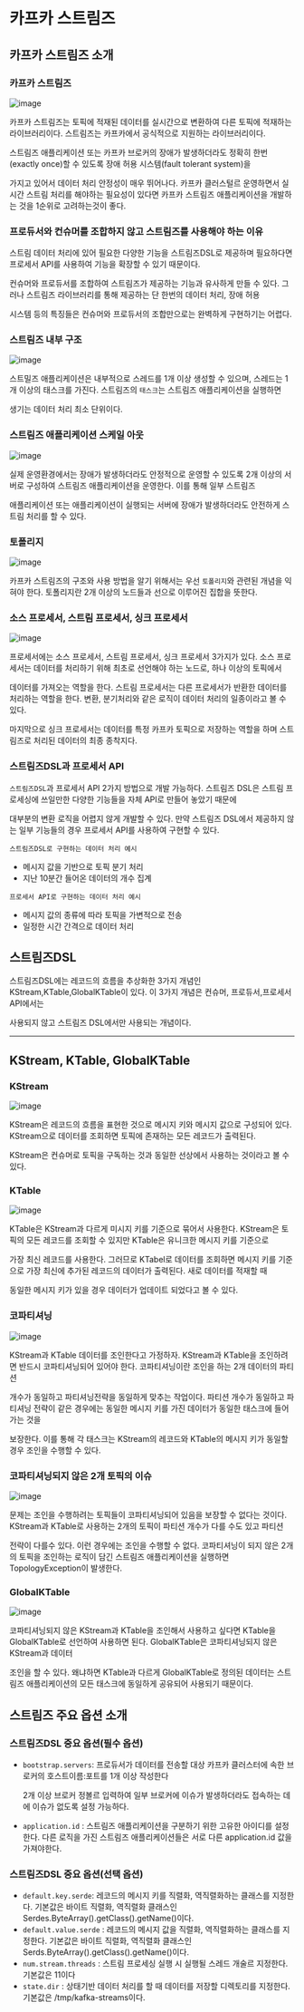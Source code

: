# 카프카 스트림즈

## 카프카 스트림즈 소개
### 카프카 스트림즈

![image](https://user-images.githubusercontent.com/40031858/173007751-9845725f-58ab-48cf-9c98-127012edf81e.png)

카프카 스트림즈는 토픽에 적재된 데이터를 실시간으로 변환하여 다른 토픽에 적재하는 라이브러리이다. 스트림즈는 카프카에서 공식적으로 지원하는 라이브러리이다.

스트림즈 애플리케이션 또는 카프카 브로커의 장애가 발생하더라도 정확히 한번(exactly once)할 수 있도록 장애 허용 시스템(fault tolerant system)을

가지고 있어서 데이터 처리 안정성이 매우 뛰어나다. 카프카 클러스털르 운영하면서 실시간 스트림 처리를 해야하는 필요성이 있다면 카프카 스트림즈 애플리케이션을 개발하는 것을 1순위로 고려하는것이 좋다.

### 프로듀서와 컨슈머를 조합하지 않고 스트림즈를 사용해야 하는 이유

스트림 데이터 처리에 있어 필요한 다양한 기능을 스트림즈DSL로 제공하며 필요하다면 프로세서 API를 사용하여 기능을 확장할 수 있기 때문이다.

컨슈머와 프로듀서를 조합하여 스트림즈가 제공하는 기능과 유사하게 만들 수 있다. 그러나 스트림즈 라이브러리를 통해 제공하는 단 한번의 데이터 처리, 장애 허용 

시스템 등의 특징들은 컨슈머와 프로듀서의 조합만으로는 완벽하게 구현하기는 어렵다.

### 스트림즈 내부 구조

![image](https://user-images.githubusercontent.com/40031858/173008789-77f0ed40-206a-4ddc-8e61-9b1eb1eec926.png)

스트밀즈 애플리케이션은 내부적으로 스레드를 1개 이상 생성할 수 있으며, 스레드는 1개 이상의 태스크를 가진다. 스트림즈의 `태스크`는 스트림즈 애플리케이션을 실행하면

생기는 데이터 처리 최소 단위이다. 

### 스트림즈 애플리케이션 스케일 아웃

![image](https://user-images.githubusercontent.com/40031858/173008931-12ebc396-a1cb-47a9-8f92-ad961bae47be.png)

실제 운영환경에서는 장애가 발생하더라도 안정적으로 운영할 수 있도록 2개 이상의 서버로 구성하여 스트림즈 애플리케이션을 운영한다. 이를 통해 일부 스트림즈

애플리케이션 또는 애플리케이션이 실행되는 서버에 장애가 발생하더라도 안전하게 스트림 처리를 할 수 있다.

### 토폴리지

![image](https://user-images.githubusercontent.com/40031858/173009060-7c2b519a-d921-4a8f-9b4d-8bad57066100.png)

카프카 스트림즈의 구조와 사용 방법을 알기 위해서는 우선 `토폴리지`와 관련된 개념을 익혀야 한다. 토폴리지란 2개 이상의 노드들과 선으로 이루어진 집합을 뜻한다.

### 소스 프로세서, 스트림 프로세서, 싱크 프로세서

![image](https://user-images.githubusercontent.com/40031858/173009154-e6ba9f35-de82-481e-874d-4fbf65e66d14.png)

프로세서에는 소스 프로세서, 스트림 프로세서, 싱크 프로세서 3가지가 있다. 소스 프로세서는 데이터를 처리하기 위해 최초로 선언해야 하는 노드로, 하나 이상의 토픽에서

데이터를 가져오는 역할을 한다. 스트림 프로세서는 다른 프로세서가 반환한 데이터를 처리하는 역할을 한다. 변환, 분기처리와 같은 로직이 데이터 처리의 일종이라고 볼 수 있다.

마지막으로 싱크 프로세서는 데이터를 특정 카프카 토픽으로 저장하는 역할을 하며 스트림즈로 처리된 데이터의 최종 종착지다.

### 스트림즈DSL과 프로세서 API

`스트림즈DSL`과 프로세서 API 2가지 방법으로 개발 가능하다. 스트림즈 DSL은 스트림 프로세싱에 쓰일만한 다양한 기능들을 자체 API로 만들어 놓았기 때문에

대부분의 변환 로직을 어렵지 않게 개발할 수 있다. 만약 스트림즈 DSL에서 제공하지 않는 일부 기능들의 경우 프로세서 API를 사용하여 구현할 수 있다.

`스트림즈DSL로 구현하는 데이터 처리 예시`
- 메시지 값을 기반으로 토픽 분기 처리
- 지난 10분간 들어온 데이터의 개수 집계

`프로세서 API로 구현하는 데이터 처리 예시`
- 메시지 값의 종류에 따라 토픽을 가변적으로 전송
- 일정한 시간 간격으로 데이터 처리

## 스트림즈DSL

스트림즈DSL에는 레코드의 흐름을 추상화한 3가지 개념인 KStream,KTable,GlobalKTable이 있다. 이 3가지 개념은 컨슈머, 프로듀서,프로세서API에서는

사용되지 않고 스트림즈 DSL에서만 사용되는 개념이다.

----

## KStream, KTable, GlobalKTable

### KStream

![image](https://user-images.githubusercontent.com/40031858/173010065-e6275e79-9f5b-4f73-9980-1b904ec68520.png)

KStream은 레코드의 흐름을 표현한 것으로 메시지 키와 메시지 값으로 구성되어 있다. KStream으로 데이터를 조회하면 토픽에 존재하는 모든 레코드가 출력된다.

KStream은 컨슈머로 토픽을 구독하는 것과 동일한 선상에서 사용하는 것이라고 볼 수 있다.

### KTable

![image](https://user-images.githubusercontent.com/40031858/173010223-efe4c406-aec5-4366-a892-ac8edc424904.png)

KTable은 KStream과 다르게 미시지 키를 기준으로 묶어서 사용한다. KStream은 토픽의 모든 레코드를 조회할 수 있지만 KTable은 유니크한 메시지 키를 기준으로

가장 최신 레코드를 사용한다. 그러므로 KTabel로 데이터를 조회하면 메시지 키를 기준으로 가장 최신에 추가된 레코드의 데이터가 출력된다. 새로 데이터를 적재할 때

동일한 메시지 키가 있을 경우 데이터가 업데이트 되었다고 볼 수 있다.

### 코파티셔닝

![image](https://user-images.githubusercontent.com/40031858/173010449-e4ce244b-215b-415f-a006-08c92708fba6.png)

KStream과 KTable 데이터를 조인한다고 가정하자. KStream과 KTable을 조인하려면 반드시 코파티셔닝되어 있어야 한다. 코파티셔닝이란 조인을 하는 2개 데이터의 파티션

개수가 동일하고 파티셔닝전략을 동일하게 맞추는 작업이다. 파티션 개수가 동일하고 파티셔닝 전략이 같은 경우에는 동일한 메시지 키를 가진 데이터가 동일한 태스크에 들어가는 것을

보장한다. 이를 통해 각 태스크는 KStream의 레코드와 KTable의 메시지 키가 동일할 경우 조인을 수행할 수 있다.

### 코파티셔닝되지 않은 2개 토픽의 이슈

![image](https://user-images.githubusercontent.com/40031858/173010747-cb5b66ce-d297-46c8-838e-2f0845d18652.png)

문제는 조인을 수행하려는 토픽들이 코파티셔닝되어 있음을 보장할 수 없다는 것이다. KStream과 KTable로 사용하는 2개의 토픽이 파티션 개수가 다를 수도 있고 파티션

전략이 다를수 있다. 이런 경우에는 조인을 수행할 수 없다. 코파티셔닝이 되지 않은 2개의 토픽을 조인하는 로직이 담긴 스트림즈 애플리케이션을 실행하면 TopologyException이 발생한다.

### GlobalKTable

![image](https://user-images.githubusercontent.com/40031858/173010944-ff23dac5-4e66-400a-951c-a193377aac70.png)

코파티셔닝되지 않은 KStream과 KTable을 조인해서 사용하고 싶다면 KTable을 GlobalKTable로 선언하여 사용하면 된다. GlobalKTable은 코파티셔닝되지 않은 KStream과 데이터 

조인을 할 수 있다. 왜냐하면 KTable과 다르게 GlobalKTable로 정의된 데이터는 스트림즈 애플리케이션의 모든 태스크에 동일하게 공유되어 사용되기 때문이다.

## 스트림즈 주요 옵션 소개

### 스트림즈DSL 중요 옵션(필수 옵션)
- `bootstrap.servers`: 프로듀서가 데이터를 전송할 대상 카프카 클러스터에 속한 브로커의 호스트이름:포트를 1개 이상 작성한다
    
    2개 이상 브로커 정볼르 입력하여 일부 브로커에 이슈가 발생하더라도 접속하는 데에 이슈가 없도록 설정 가능하다.
- `application.id` : 스트림즈 애플리케이션을 구분하기 위한 고유한 아이디를 설정한다. 다른 로직을 가진 스트림즈 애플리케이션들은 서로 다른 application.id 값을 가져야한다.

### 스트림즈DSL 중요 옵션(선택 옵션)
- `default.key.serde`: 레코드의 메시지 키를 직렬화, 역직렬화하는 클래스를 지정한다. 기본값은 바이트 직렬화, 역직렬화 클래스인 Serdes.ByteArray().getClass().getName()이다.
- `default.value.serde` : 레코드의 메시지 값을 직렬화, 역직렬화하는 클래스를 지정한다. 기본값은 바이트 직렬화, 역직렬화 클래스인 Serds.ByteArray().getClass().getName()이다.
- `num.stream.threads` : 스트림 프로세싱 실행 시 실행될 스레드 개술르 지정한다. 기본값은 11이다
- `state.dir` : 상태기반 데이터 처리를 할 때 데이터를 저장할 디렉토리를 지정한다. 기본값은 /tmp/kafka-streams이다.